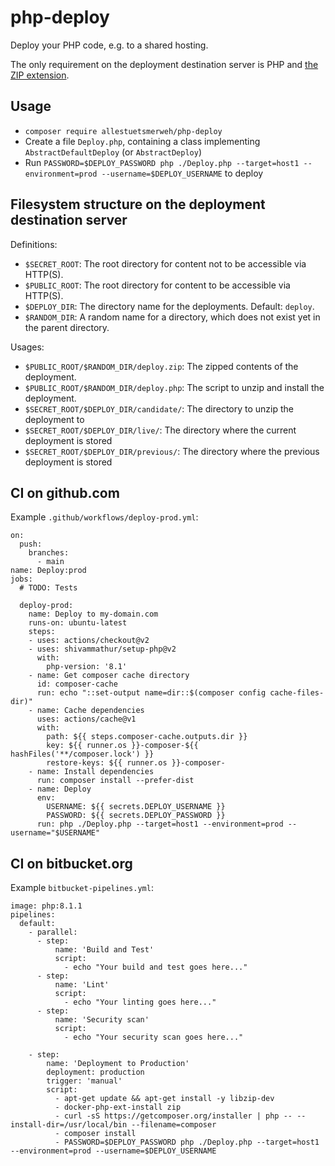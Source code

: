 # php-deploy
Deploy your PHP code, e.g. to a shared hosting.

The only requirement on the deployment destination server is PHP and [the ZIP extension](https://www.php.net/manual/en/zip.setup.php).

## Usage

- `composer require allestuetsmerweh/php-deploy`
- Create a file `Deploy.php`, containing a class implementing `AbstractDefaultDeploy` (or `AbstractDeploy`)
- Run `PASSWORD=$DEPLOY_PASSWORD php ./Deploy.php --target=host1 --environment=prod --username=$DEPLOY_USERNAME` to deploy

## Filesystem structure on the deployment destination server

Definitions: 
- `$SECRET_ROOT`: The root directory for content not to be accessible via HTTP(S).
- `$PUBLIC_ROOT`: The root directory for content to be accessible via HTTP(S).
- `$DEPLOY_DIR`: The directory name for the deployments. Default: `deploy`.
- `$RANDOM_DIR`: A random name for a directory, which does not exist yet in the parent directory.

Usages:
- `$PUBLIC_ROOT/$RANDOM_DIR/deploy.zip`: The zipped contents of the deployment.
- `$PUBLIC_ROOT/$RANDOM_DIR/deploy.php`: The script to unzip and install the deployment.
- `$SECRET_ROOT/$DEPLOY_DIR/candidate/`: The directory to unzip the deployment to
- `$SECRET_ROOT/$DEPLOY_DIR/live/`: The directory where the current deployment is stored
- `$SECRET_ROOT/$DEPLOY_DIR/previous/`: The directory where the previous deployment is stored

## CI on github.com

Example `.github/workflows/deploy-prod.yml`:

```
on:
  push:
    branches:
      - main
name: Deploy:prod
jobs:
  # TODO: Tests

  deploy-prod:
    name: Deploy to my-domain.com
    runs-on: ubuntu-latest
    steps:
    - uses: actions/checkout@v2
    - uses: shivammathur/setup-php@v2
      with:
        php-version: '8.1'
    - name: Get composer cache directory
      id: composer-cache
      run: echo "::set-output name=dir::$(composer config cache-files-dir)"
    - name: Cache dependencies
      uses: actions/cache@v1
      with:
        path: ${{ steps.composer-cache.outputs.dir }}
        key: ${{ runner.os }}-composer-${{ hashFiles('**/composer.lock') }}
        restore-keys: ${{ runner.os }}-composer-
    - name: Install dependencies
      run: composer install --prefer-dist
    - name: Deploy
      env:
        USERNAME: ${{ secrets.DEPLOY_USERNAME }}
        PASSWORD: ${{ secrets.DEPLOY_PASSWORD }}
      run: php ./Deploy.php --target=host1 --environment=prod --username="$USERNAME"
```

## CI on bitbucket.org

Example `bitbucket-pipelines.yml`:

```
image: php:8.1.1
pipelines:
  default:
    - parallel:
      - step:
          name: 'Build and Test'
          script:
            - echo "Your build and test goes here..."
      - step:
          name: 'Lint'
          script:
            - echo "Your linting goes here..."
      - step:
          name: 'Security scan'
          script:
            - echo "Your security scan goes here..."

    - step:
        name: 'Deployment to Production'
        deployment: production
        trigger: 'manual'
        script:
          - apt-get update && apt-get install -y libzip-dev
          - docker-php-ext-install zip
          - curl -sS https://getcomposer.org/installer | php -- --install-dir=/usr/local/bin --filename=composer
          - composer install
          - PASSWORD=$DEPLOY_PASSWORD php ./Deploy.php --target=host1 --environment=prod --username=$DEPLOY_USERNAME
```
